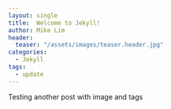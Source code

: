 ```yaml
---
layout: single
title:  Welcome to Jekyll!
author: Mike Lim
header:
  teaser: "/assets/images/teaser.header.jpg"
categories:
  - Jekyll
tags:
  - update
---
```


Testing another post with image and tags
